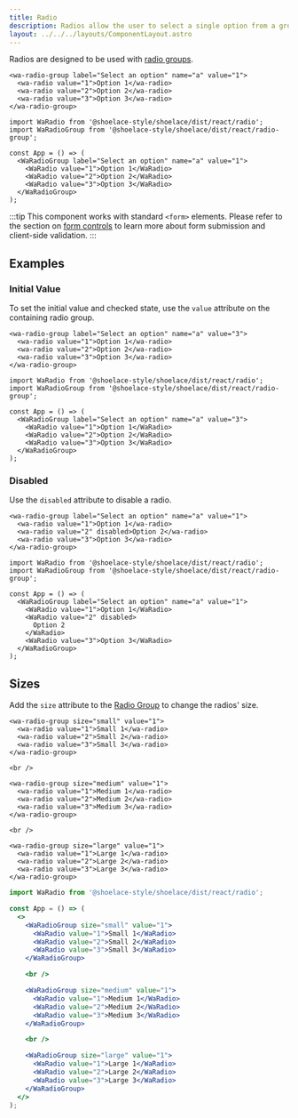 ```yaml
---
title: Radio
description: Radios allow the user to select a single option from a group.
layout: ../../../layouts/ComponentLayout.astro
---
```


Radios are designed to be used with [radio groups](/components/radio-group).

```html:preview
<wa-radio-group label="Select an option" name="a" value="1">
  <wa-radio value="1">Option 1</wa-radio>
  <wa-radio value="2">Option 2</wa-radio>
  <wa-radio value="3">Option 3</wa-radio>
</wa-radio-group>
```

```jsx:react
import WaRadio from '@shoelace-style/shoelace/dist/react/radio';
import WaRadioGroup from '@shoelace-style/shoelace/dist/react/radio-group';

const App = () => (
  <WaRadioGroup label="Select an option" name="a" value="1">
    <WaRadio value="1">Option 1</WaRadio>
    <WaRadio value="2">Option 2</WaRadio>
    <WaRadio value="3">Option 3</WaRadio>
  </WaRadioGroup>
);
```

:::tip
This component works with standard `<form>` elements. Please refer to the section on [form controls](/getting-started/form-controls) to learn more about form submission and client-side validation.
:::

## Examples

### Initial Value

To set the initial value and checked state, use the `value` attribute on the containing radio group.

```html:preview
<wa-radio-group label="Select an option" name="a" value="3">
  <wa-radio value="1">Option 1</wa-radio>
  <wa-radio value="2">Option 2</wa-radio>
  <wa-radio value="3">Option 3</wa-radio>
</wa-radio-group>
```

```jsx:react
import WaRadio from '@shoelace-style/shoelace/dist/react/radio';
import WaRadioGroup from '@shoelace-style/shoelace/dist/react/radio-group';

const App = () => (
  <WaRadioGroup label="Select an option" name="a" value="3">
    <WaRadio value="1">Option 1</WaRadio>
    <WaRadio value="2">Option 2</WaRadio>
    <WaRadio value="3">Option 3</WaRadio>
  </WaRadioGroup>
);
```

### Disabled

Use the `disabled` attribute to disable a radio.

```html:preview
<wa-radio-group label="Select an option" name="a" value="1">
  <wa-radio value="1">Option 1</wa-radio>
  <wa-radio value="2" disabled>Option 2</wa-radio>
  <wa-radio value="3">Option 3</wa-radio>
</wa-radio-group>
```

```jsx:react
import WaRadio from '@shoelace-style/shoelace/dist/react/radio';
import WaRadioGroup from '@shoelace-style/shoelace/dist/react/radio-group';

const App = () => (
  <WaRadioGroup label="Select an option" name="a" value="1">
    <WaRadio value="1">Option 1</WaRadio>
    <WaRadio value="2" disabled>
      Option 2
    </WaRadio>
    <WaRadio value="3">Option 3</WaRadio>
  </WaRadioGroup>
);
```

## Sizes

Add the `size` attribute to the [Radio Group](/components/radio-group) to change the radios' size.

```html:preview
<wa-radio-group size="small" value="1">
  <wa-radio value="1">Small 1</wa-radio>
  <wa-radio value="2">Small 2</wa-radio>
  <wa-radio value="3">Small 3</wa-radio>
</wa-radio-group>

<br />

<wa-radio-group size="medium" value="1">
  <wa-radio value="1">Medium 1</wa-radio>
  <wa-radio value="2">Medium 2</wa-radio>
  <wa-radio value="3">Medium 3</wa-radio>
</wa-radio-group>

<br />

<wa-radio-group size="large" value="1">
  <wa-radio value="1">Large 1</wa-radio>
  <wa-radio value="2">Large 2</wa-radio>
  <wa-radio value="3">Large 3</wa-radio>
</wa-radio-group>
```

```jsx react
import WaRadio from '@shoelace-style/shoelace/dist/react/radio';

const App = () => (
  <>
    <WaRadioGroup size="small" value="1">
      <WaRadio value="1">Small 1</WaRadio>
      <WaRadio value="2">Small 2</WaRadio>
      <WaRadio value="3">Small 3</WaRadio>
    </WaRadioGroup>

    <br />

    <WaRadioGroup size="medium" value="1">
      <WaRadio value="1">Medium 1</WaRadio>
      <WaRadio value="2">Medium 2</WaRadio>
      <WaRadio value="3">Medium 3</WaRadio>
    </WaRadioGroup>

    <br />

    <WaRadioGroup size="large" value="1">
      <WaRadio value="1">Large 1</WaRadio>
      <WaRadio value="2">Large 2</WaRadio>
      <WaRadio value="3">Large 3</WaRadio>
    </WaRadioGroup>
  </>
);
```